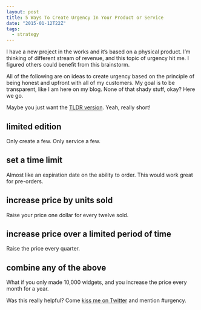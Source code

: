 ```yaml
---
layout: post
title: 5 Ways To Create Urgency In Your Product or Service
date: "2015-01-12T22Z"
tags:
  - strategy
---
```


I have a new project in the works and it’s based on a physical product. I’m thinking of different stream of revenue, and this topic of urgency hit me. I figured others could benefit from this brainstorm.

All of the following are on ideas to create urgency based on the principle of being honest and upfront with all of my customers. My goal is to be transparent, like I am here on my blog. None of that shady stuff, okay? Here we go.

Maybe you just want the [TLDR version](http://blog.chancesmith.org/create-urgency-for-products-services/). Yeah, really short!

## limited edition

Only create a few. Only service a few.

## set a time limit

Almost like an expiration date on the ability to order. This would work great for pre-orders.

## increase price by units sold

Raise your price one dollar for every twelve sold.

## increase price over a limited period of time

Raise the price every quarter.

## combine any of the above

What if you only made 10,000 widgets, and you increase the price every month for a year.

Was this really helpful? Come [kiss me on Twitter](https://twitter.com/chance_smith) and mention #urgency.
